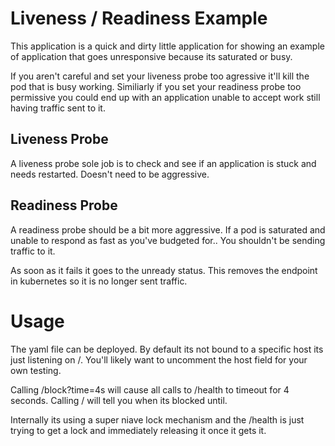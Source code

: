# Liveness / Readiness Example

This application is a quick and dirty little application for showing an example of application that goes unresponsive because its saturated or busy.

If you aren't careful and set your liveness probe too agressive it'll kill the pod that is busy working.  Similiarly if you set your readiness probe too permissive you could end up with an application unable to accept work still having traffic sent to it.

## Liveness Probe
A liveness probe sole job is to check and see if an application is stuck and needs restarted.  Doesn't need to be aggressive.

## Readiness Probe
A readiness probe should be a bit more aggressive.  If a pod is saturated and unable to respond as fast as you've budgeted for.. You shouldn't be sending traffic to it.

As soon as it fails it goes to the unready status.  This removes the endpoint in kubernetes so it is no longer sent traffic.

# Usage

The yaml file can be deployed.  By default its not bound to a specific host its just listening on /.  You'll likely want to uncomment the host field for your own testing.

Calling /block?time=4s will cause all calls to /health to timeout for 4 seconds.
Calling / will tell you when its blocked until.

Internally its using a super niave lock mechanism and the /health is just trying to get a lock and immediately releasing it once it gets it.
